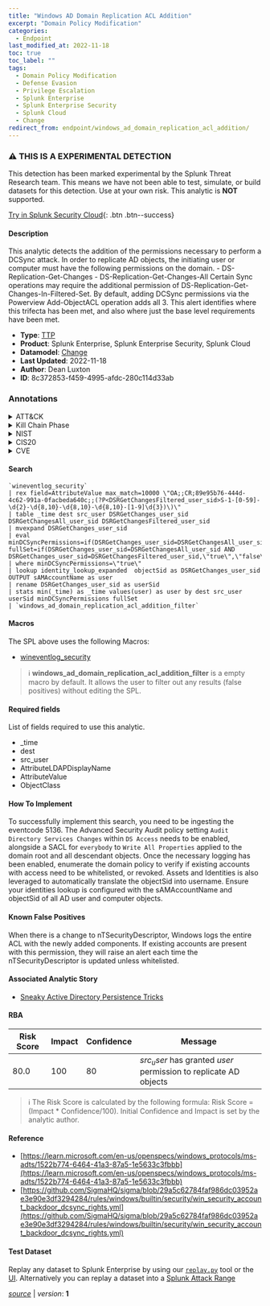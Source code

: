 ```yaml
---
title: "Windows AD Domain Replication ACL Addition"
excerpt: "Domain Policy Modification"
categories:
  - Endpoint
last_modified_at: 2022-11-18
toc: true
toc_label: ""
tags:
  - Domain Policy Modification
  - Defense Evasion
  - Privilege Escalation
  - Splunk Enterprise
  - Splunk Enterprise Security
  - Splunk Cloud
  - Change
redirect_from: endpoint/windows_ad_domain_replication_acl_addition/
---
```


### :warning: THIS IS A EXPERIMENTAL DETECTION
This detection has been marked experimental by the Splunk Threat Research team. This means we have not been able to test, simulate, or build datasets for this detection. Use at your own risk. This analytic is **NOT** supported.


[Try in Splunk Security Cloud](https://www.splunk.com/en_us/cyber-security.html){: .btn .btn--success}

#### Description

This analytic detects the addition of the permissions necessary to perform a DCSync attack. In order to replicate AD objects, the initiating user or computer must have the following permissions on the domain. - DS-Replication-Get-Changes - DS-Replication-Get-Changes-All Certain Sync operations may require the additional permission of DS-Replication-Get-Changes-In-Filtered-Set. By default, adding DCSync permissions via the Powerview Add-ObjectACL operation adds all 3. This alert identifies where this trifecta has been met, and also where just the base level requirements have been met.

- **Type**: [TTP](https://github.com/splunk/security_content/wiki/Detection-Analytic-Types)
- **Product**: Splunk Enterprise, Splunk Enterprise Security, Splunk Cloud
- **Datamodel**: [Change](https://docs.splunk.com/Documentation/CIM/latest/User/Change)
- **Last Updated**: 2022-11-18
- **Author**: Dean Luxton
- **ID**: 8c372853-f459-4995-afdc-280c114d33ab

### Annotations
<details>
  <summary>ATT&CK</summary>

<div markdown="1">

#### [ATT&CK](https://attack.mitre.org/)

| ID          | Technique   | Tactic         |
| ----------- | ----------- |--------------- |
| [T1484](https://attack.mitre.org/techniques/T1484/) | Domain Policy Modification | Defense Evasion, Privilege Escalation |

</div>
</details>


<details>
  <summary>Kill Chain Phase</summary>

<div markdown="1">

* Exploitation


</div>
</details>


<details>
  <summary>NIST</summary>

<div markdown="1">

* DE.CM



</div>
</details>

<details>
  <summary>CIS20</summary>

<div markdown="1">

* CIS 10



</div>
</details>

<details>
  <summary>CVE</summary>

<div markdown="1">


</div>
</details>


#### Search

```
`wineventlog_security`  
| rex field=AttributeValue max_match=10000 \"OA;;CR;89e95b76-444d-4c62-991a-0facbeda640c;;(?P<DSRGetChangesFiltered_user_sid>S-1-[0-59]-\d{2}-\d{8,10}-\d{8,10}-\d{8,10}-[1-9]\d{3})\)\"
| table _time dest src_user DSRGetChanges_user_sid DSRGetChangesAll_user_sid DSRGetChangesFiltered_user_sid
| mvexpand DSRGetChanges_user_sid
| eval minDCSyncPermissions=if(DSRGetChanges_user_sid=DSRGetChangesAll_user_sid,\"true\",\"false\"), fullSet=if(DSRGetChanges_user_sid=DSRGetChangesAll_user_sid AND DSRGetChanges_user_sid=DSRGetChangesFiltered_user_sid,\"true\",\"false\")
| where minDCSyncPermissions=\"true\" 
| lookup identity_lookup_expanded  objectSid as DSRGetChanges_user_sid OUTPUT sAMAccountName as user 
| rename DSRGetChanges_user_sid as userSid 
| stats min(_time) as _time values(user) as user by dest src_user userSid minDCSyncPermissions fullSet
| `windows_ad_domain_replication_acl_addition_filter`
```

#### Macros
The SPL above uses the following Macros:
* [wineventlog_security](https://github.com/splunk/security_content/blob/develop/macros/wineventlog_security.yml)

> :information_source:
> **windows_ad_domain_replication_acl_addition_filter** is a empty macro by default. It allows the user to filter out any results (false positives) without editing the SPL.



#### Required fields
List of fields required to use this analytic.
* _time
* dest
* src_user
* AttributeLDAPDisplayName
* AttributeValue
* ObjectClass



#### How To Implement
To successfully implement this search, you need to be ingesting the eventcode 5136. The Advanced Security Audit policy setting `Audit Directory Services Changes` within `DS Access` needs to be enabled, alongside a SACL for `everybody` to  `Write All Properties` applied to the domain root and all descendant objects. Once the necessary logging has been enabled, enumerate the domain policy to verify if existing accounts with access need to be whitelisted, or revoked. Assets and Identities is also leveraged to automatically translate the objectSid into username. Ensure your identities lookup is configured with the sAMAccountName and objectSid of all AD user and computer objects.
#### Known False Positives
When there is a change to nTSecurityDescriptor, Windows logs the entire ACL with the newly added components. If existing accounts are present with this permission, they will raise an alert each time the nTSecurityDescriptor is updated unless whitelisted.

#### Associated Analytic Story
* [Sneaky Active Directory Persistence Tricks](/stories/sneaky_active_directory_persistence_tricks)




#### RBA

| Risk Score  | Impact      | Confidence   | Message      |
| ----------- | ----------- |--------------|--------------|
| 80.0 | 100 | 80 | $src_user$ has granted $user$ permission to replicate AD objects |


> :information_source:
> The Risk Score is calculated by the following formula: Risk Score = (Impact * Confidence/100). Initial Confidence and Impact is set by the analytic author.


#### Reference

* [https://learn.microsoft.com/en-us/openspecs/windows_protocols/ms-adts/1522b774-6464-41a3-87a5-1e5633c3fbbb](https://learn.microsoft.com/en-us/openspecs/windows_protocols/ms-adts/1522b774-6464-41a3-87a5-1e5633c3fbbb)
* [https://github.com/SigmaHQ/sigma/blob/29a5c62784faf986dc03952ae3e90e3df3294284/rules/windows/builtin/security/win_security_account_backdoor_dcsync_rights.yml](https://github.com/SigmaHQ/sigma/blob/29a5c62784faf986dc03952ae3e90e3df3294284/rules/windows/builtin/security/win_security_account_backdoor_dcsync_rights.yml)



#### Test Dataset
Replay any dataset to Splunk Enterprise by using our [`replay.py`](https://github.com/splunk/attack_data#using-replaypy) tool or the [UI](https://github.com/splunk/attack_data#using-ui).
Alternatively you can replay a dataset into a [Splunk Attack Range](https://github.com/splunk/attack_range#replay-dumps-into-attack-range-splunk-server)




[*source*](https://github.com/splunk/security_content/tree/develop/detections/experimental/endpoint/windows_ad_domain_replication_acl_addition.yml) \| *version*: **1**
